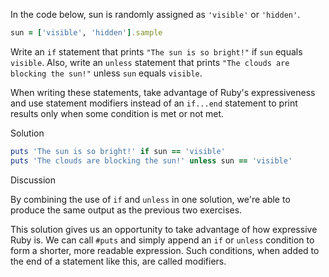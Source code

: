 In the code below, sun is randomly assigned as `'visible'` or `'hidden'`.

```ruby
sun = ['visible', 'hidden'].sample
```

Write an `if` statement that prints `"The sun is so bright!"` if `sun` equals `visible`. Also, write an `unless` statement that prints `"The clouds are blocking the sun!"` unless `sun` equals `visible`.

When writing these statements, take advantage of Ruby's expressiveness and use statement modifiers instead of an `if...end` statement to print results only when some condition is met or not met.

Solution

```ruby
puts 'The sun is so bright!' if sun == 'visible'
puts 'The clouds are blocking the sun!' unless sun == 'visible'
```

Discussion

By combining the use of `if` and `unless` in one solution, we're able to produce the same output as the previous two exercises.

This solution gives us an opportunity to take advantage of how expressive Ruby is. We can call `#puts` and simply append an `if` or `unless` condition to form a shorter, more readable expression. Such conditions, when added to the end of a statement like this, are called modifiers.
